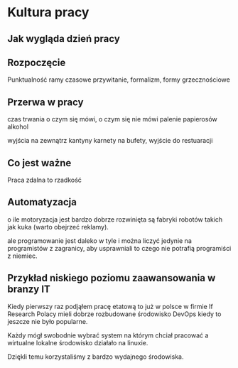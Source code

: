 # Kultura pracy


## Jak wygląda dzień pracy

## Rozpoczęcie

Punktualność
ramy czasowe
przywitanie, formalizm, formy grzecznościowe
        
## Przerwa w pracy
czas trwania
o czym się mówi, o czym się nie mówi
palenie papierosów
alkohol

wyjścia na zewnątrz
kantyny
karnety na bufety,
wyjście do restuaracji
        

## Co jest ważne

Praca zdalna to rzadkość


## Automatyzacja

o ile motoryzacja jest bardzo dobrze rozwinięta
są fabryki robotów takich jak kuka (warto obejrzeć reklamy).

ale programowanie jest daleko w tyle i można liczyć jedynie na programistów z zagranicy, aby usprawniali
to czego nie potrafią programiści z niemiec.


## Przykład niskiego poziomu zaawansowania w branzy IT

Kiedy pierwszy raz podjąłem pracę etatową
to już w polsce w firmie If Research Polacy mieli dobrze rozbudowane środowisko DevOps
kiedy to jeszcze nie było popularne.

Każdy mógł swobodnie wybrać system na którym chciał pracować
a wirtualne lokalne środowisko działało na linuxie.

Dziękli temu korzystaliśmy z bardzo wydajnego środowiska.



